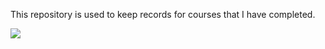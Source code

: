 This repository is used to keep records for courses that I have completed.

![](https://tenor.com/view/anime-gif-21057185)
